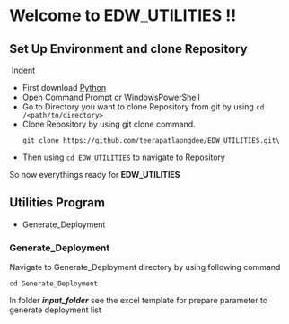 # Welcome to EDW_UTILITIES !!

## Set Up Environment and clone Repository

&nbsp;Indent

- First download [Python](https://www.python.org/downloads/)
- Open Command Prompt or WindowsPowerShell
- Go to Directory you want to clone Repository from git by using `cd /<path/to/directory>`
- Clone Repository by using git clone command.
    ```
    git clone https://github.com/teerapatlaongdee/EDW_UTILITIES.git\
    ```
- Then using `cd EDW_UTILITIES` to navigate to Repository

So now everythings ready for  **EDW_UTILITIES** 

## Utilities Program
- Generate_Deployment

### Generate_Deployment
Navigate to Generate_Deployment directory by using following command

```
cd Generate_Deployment
```

In folder ***input_folder*** see the excel template for prepare parameter to generate deployment list
